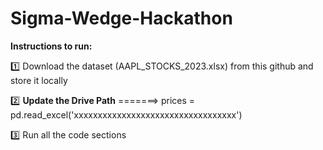 # Sigma-Wedge-Hackathon


**Instructions to run:**

1️⃣ Download the dataset (AAPL_STOCKS_2023.xlsx) from this github and store it locally

2️⃣ **Update the Drive Path**
    =======>   prices = pd.read_excel('xxxxxxxxxxxxxxxxxxxxxxxxxxxxxxxxxx')

3️⃣ Run all the code sections
